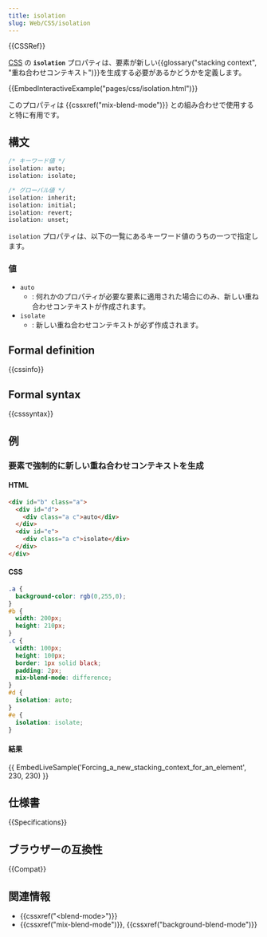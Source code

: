 ```yaml
---
title: isolation
slug: Web/CSS/isolation
---
```

{{CSSRef}}

[CSS](/ja/docs/Web/CSS) の **`isolation`** プロパティは、要素が新しい{{glossary("stacking context", "重ね合わせコンテキスト")}}を生成する必要があるかどうかを定義します。

{{EmbedInteractiveExample("pages/css/isolation.html")}}

このプロパティは {{cssxref("mix-blend-mode")}} との組み合わせで使用すると特に有用です。

## 構文

```css
/* キーワード値 */
isolation: auto;
isolation: isolate;

/* グローバル値 */
isolation: inherit;
isolation: initial;
isolation: revert;
isolation: unset;
```

`isolation` プロパティは、以下の一覧にあるキーワード値のうちの一つで指定します。

### 値

- `auto`
  - : 何れかのプロパティが必要な要素に適用された場合にのみ、新しい重ね合わせコンテキストが作成されます。
- `isolate`
  - : 新しい重ね合わせコンテキストが必ず作成されます。

## Formal definition

{{cssinfo}}

## Formal syntax

{{csssyntax}}

## 例

<h3 id="Forcing_a_new_stacking_context_for_an_element">要素で強制的に新しい重ね合わせコンテキストを生成</h3>

#### HTML

```html
<div id="b" class="a">
  <div id="d">
    <div class="a c">auto</div>
  </div>
  <div id="e">
    <div class="a c">isolate</div>
  </div>
</div>
```

#### CSS

```css
.a {
  background-color: rgb(0,255,0);
}
#b {
  width: 200px;
  height: 210px;
}
.c {
  width: 100px;
  height: 100px;
  border: 1px solid black;
  padding: 2px;
  mix-blend-mode: difference;
}
#d {
  isolation: auto;
}
#e {
  isolation: isolate;
}
```

#### 結果

{{ EmbedLiveSample('Forcing_a_new_stacking_context_for_an_element', 230, 230) }}

## 仕様書

{{Specifications}}

## ブラウザーの互換性

{{Compat}}

## 関連情報

- {{cssxref("&lt;blend-mode&gt;")}}
- {{cssxref("mix-blend-mode")}}, {{cssxref("background-blend-mode")}}
